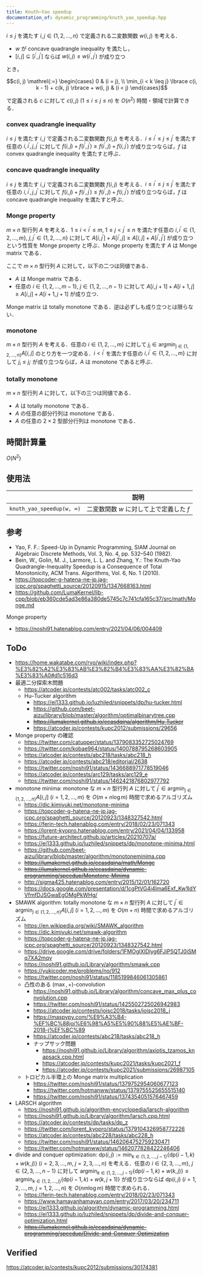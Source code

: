 ```yaml
---
title: Knuth–Yao speedup
documentation_of: dynamic_programming/knuth_yao_speedup.hpp
---
```


$i \leq j$ を満たす $i, j \in \lbrace 1, 2, \ldots, n \rbrace$ で定義される二変数関数 $w(i, j)$ を考える．

- $w$ が concave quadrangle inequality を満たし，
- $\lbrack i, j \rbrack \subseteq \lbrack i^\prime, j^\prime \rbrack$ ならば $w(i, j) \leq w(i^\prime, j^\prime)$ が成り立つ

とき，

$$c(i, j) \mathrel{:=} \begin{cases} 0 & (i = j), \\ \min_{i < k \leq j} \lbrace c(i, k - 1) + c(k, j) \rbrace + w(i, j) & (i < j) \end{cases}$$

で定義される $c$ に対して $c(i, j)$ ($1 \leq i \leq j \leq n$) を $O(n^2)$ 時間・領域で計算できる．


### convex quadrangle inequality

$i \leq j$ を満たす $i, j$ で定義される二変数関数 $f(i, j)$ を考える．$i \leq i^\prime \leq j \leq j^\prime$ を満たす任意の $i, i^\prime, j, j^\prime$ に対して $f(i, j) + f(i^\prime, j^\prime) \geq f(i^\prime, j) + f(i, j^\prime)$ が成り立つならば，$f$ は convex quadrangle inequality を満たすと呼ぶ．


### concave quadrangle inequality

$i \leq j$ を満たす $i, j$ で定義される二変数関数 $f(i, j)$ を考える．$i \leq i^\prime \leq j \leq j^\prime$ を満たす任意の $i, i^\prime, j, j^\prime$ に対して $f(i, j) + f(i^\prime, j^\prime) \leq f(i^\prime, j) + f(i, j^\prime)$ が成り立つならば，$f$ は concave quadrangle inequality を満たすと呼ぶ．


### Monge property

$m \times n$ 型行列 $A$ を考える．$1 \leq i < i^\prime \leq m,\ 1 \leq j < j^\prime \leq n$ を満たす任意の $i, i^\prime \in \lbrace 1, 2, \ldots, m \rbrace,\ j, j^\prime \in \lbrace 1, 2, \ldots, n \rbrace$ に対して $A{\lbrack i, j^\prime \rbrack} + A{\lbrack i^\prime, j \rbrack} \geq A{\lbrack i, j \rbrack} + A{\lbrack i^\prime, j^\prime \rbrack}$ が成り立つという性質を Monge property と呼ぶ．Monge property を満たす $A$ は Monge matrix である．

ここで $m \times n$ 型行列 $A$ に対して，以下の二つは同値である．

- $A$ は Monge matrix である．
- 任意の $i \in \lbrace 1, 2, \ldots, m - 1 \rbrace,\ j \in \lbrace 1, 2, \ldots, n - 1 \rbrace$ に対して $A{\lbrack i, j + 1 \rbrack} + A{\lbrack i + 1, j \rbrack} \geq A{\lbrack i, j \rbrack} + A{\lbrack i + 1, j + 1 \rbrack}$ が成り立つ．

Monge matrix は totally monotone である．逆は必ずしも成り立つとは限らない．


### monotone

$m \times n$ 型行列 $A$ を考える．任意の $i \in \lbrace 1, 2, \ldots, m \rbrace$ に対して $j_i \in \mathrm{argmin}_{j \in \lbrace 1, 2, \ldots, n \rbrace} A{\lbrack i, j \rbrack}$ のとり方を一つ定める．$i < i^\prime$ を満たす任意の $i, i^\prime \in \lbrace 1, 2, \ldots, m \rbrace$ に対して $j_i \leq j_{i^\prime}$ が成り立つならば，$A$ は monotone であると呼ぶ．


### totally monotone

$m \times n$ 型行列 $A$ に対して，以下の三つは同値である．

- $A$ は totally monotone である．
- $A$ の任意の部分行列は monotone である．
- $A$ の任意の $2 \times 2$ 型部分行列は monotone である．


## 時間計算量

$O(N^2)$


## 使用法

||説明|
|:--:|:--:|
|`knuth_yao_speedup(w, ∞)`|二変数関数 $w$ に対して上で定義した $f$|


## 参考

- Yao, F. F.: Speed-Up in Dynamic Programming, SIAM Journal on Algebraic Discrete Methods, Vol. 3, No. 4, pp. 532–540 (1982).
- Bein, W., Golin, M. J., Larmore, L. L. and Zhang, Y.: The Knuth-Yao Quadrangle-Inequality Speedup is a Consequence of Total Monotonicity, ACM Trans. Algorithms, Vol. 6, No. 1 (2010).
- https://topcoder-g-hatena-ne-jp.jag-icpc.org/spaghetti_source/20120915/1347668163.html
- https://github.com/LumaKernel/lib-cpp/blob/eb360cde5ad3e86a380de5745c7c741cfa165c37/src/math/Monge.md

Monge property
- https://noshi91.hatenablog.com/entry/2021/04/06/004409


## ToDo

- https://home.wakatabe.com/ryo/wiki/index.php?%E3%82%A2%E3%83%AB%E3%82%B4%E3%83%AA%E3%82%BA%E3%83%A0#d1c516d3
- 最適二分探索木問題
  - https://atcoder.jp/contests/atc002/tasks/atc002_c
  - Hu–Tucker algorithm
    - https://ei1333.github.io/luzhiled/snippets/dp/hu-tucker.html
    - https://github.com/beet-aizu/library/blob/master/algorithm/optimalbinarytree.cpp
    - ~~https://lumakernel.github.io/ecasdqina/algorithm/Hu-Tucker~~
    - https://atcoder.jp/contests/kupc2012/submissions/29656
- Monge property の確認
  - https://twitter.com/catupper/status/1379083352725024769
  - https://twitter.com/kobae964/status/1400788795268603905
  - https://atcoder.jp/contests/abc218/tasks/abc218_h
  - https://atcoder.jp/contests/abc218/editorial/2638
  - https://twitter.com/noshi91/status/1436688971778519046
  - https://atcoder.jp/contests/arc129/tasks/arc129_e
  - https://twitter.com/noshi91/status/1462421876802977792
- monotone minima: monotone な $m \times n$ 型行列 $A$ に対して $j^\prime \in \mathrm{argmin}_{j \in \lbrace 1, 2, \ldots, n \rbrace} A{\lbrack i, j \rbrack}$ ($i = 1, 2, \ldots, m$) を $O(m + n \log{m})$ 時間で求めるアルゴリズム
  - https://dic.kimiyuki.net/monotone-minima
  - https://topcoder-g-hatena-ne-jp.jag-icpc.org/spaghetti_source/20120923/1348327542.html
  - https://ferin-tech.hatenablog.com/entry/2018/02/23/071343
  - https://lorent-kyopro.hatenablog.com/entry/2021/04/04/133958
  - https://future-architect.github.io/articles/20210707a/
  - https://ei1333.github.io/luzhiled/snippets/dp/monotone-minima.html
  - https://github.com/beet-aizu/library/blob/master/algorithm/monotoneminima.cpp
  - ~~https://lumakernel.github.io/ecasdqina/math/Monge~~
  - ~~https://lumakernel.github.io/ecasdqina/dynamic-programming/speedup/Monotone-Minima~~
  - http://sigma425.hatenablog.com/entry/2015/12/01/162720
  - https://docs.google.com/presentation/d/1cgPtVG4j4Ima6Exf_Kw1IdYVfmfDJSGwaEgOMgPkWHg/
- SMAWK algorithm: totally monotone な $m \times n$ 型行列 $A$ に対して $j^\prime \in \mathrm{argmin}_{j \in \lbrace 1, 2, \ldots, n \rbrace} A{\lbrack i, j \rbrack}$ ($i = 1, 2, \ldots, m$) を $O(m + n)$ 時間で求めるアルゴリズム
  - https://en.wikipedia.org/wiki/SMAWK_algorithm
  - https://dic.kimiyuki.net/smawk-algorithm
  - https://topcoder-g-hatena-ne-jp.jag-icpc.org/spaghetti_source/20120923/1348327542.html
  - https://drive.google.com/drive/folders/1FMOglXlDlyg6FJiP5QTJ0iSMq7XA2mqy
  - https://noshi91.github.io/Library/algorithm/smawk.cpp
  - https://yukicoder.me/problems/no/912
  - https://twitter.com/noshi91/status/1185199846061305861
  - 凸性のある $(\max, +)$-convolution
    - https://noshi91.github.io/Library/algorithm/concave_max_plus_convolution.cpp
    - https://twitter.com/noshi91/status/1425502725026942983
    - https://atcoder.jp/contests/joisc2018/tasks/joisc2018_j
    - https://maspypy.com/%E9%A3%B4-%EF%BC%88joi%E6%98%A5%E5%90%88%E5%AE%BF-2018-j%EF%BC%89
    - https://atcoder.jp/contests/abc218/tasks/abc218_h
    - ナップサック問題
      - https://noshi91.github.io/Library/algorithm/axiotis_tzamos_knapsack.cpp.html
      - https://atcoder.jp/contests/kupc2021/tasks/kupc2021_f
      - https://atcoder.jp/contests/kupc2021/submissions/26987105
  - トロピカル半環上の Monge matrix multiplication
    - https://twitter.com/noshi91/status/1379752954060677123
    - https://twitter.com/hotmanww/status/1379755525655515140
    - https://twitter.com/noshi91/status/1374354051576467459
- LARSCH algorithm
  - https://noshi91.github.io/algorithm-encyclopedia/larsch-algorithm
  - https://noshi91.github.io/Library/algorithm/larsch.cpp.html
  - https://atcoder.jp/contests/dp/tasks/dp_z
  - https://twitter.com/lorent_kyopro/status/1379104326958772226
  - https://atcoder.jp/contests/abc228/tasks/abc228_h
  - https://twitter.com/noshi91/status/1462064752759230471
  - https://twitter.com/hotmanww/status/1462077828422246406
- divide and conquer optimization: $\mathrm{dp}(i, j) \mathrel{:=} \min_{k \in \lbrace 1, 2, \ldots, j - 1 \rbrace} \lbrace \mathrm{dp}(i - 1, k) + w(k, j) \rbrace$ ($i = 2, 3, \ldots, m,\ j = 2, 3, \ldots, n$) を考える．任意の $i \in \lbrace 2, 3, \ldots, m \rbrace,\ j \in \lbrace 2, 3, \ldots, n - 1 \rbrace$ に対して $\mathrm{argmin}_{k \in \lbrace 1, 2, \ldots, j - 1 \rbrace} \lbrace \mathrm{dp}(i - 1, k) + w(k, j) \rbrace \leq \mathrm{argmin}_{k \in \lbrace 1, 2, \ldots, j \rbrace} \lbrace \mathrm{dp}(i - 1, k) + w(k, j + 1) \rbrace$ が成り立つならば $\mathrm{dp}(i, j)$ ($i = 1, 2, \ldots, m,\ j = 1, 2, \ldots, n$) を $O(nm \log{m})$ 時間で求められる．
  - https://ferin-tech.hatenablog.com/entry/2018/02/23/071343
  - https://www.hamayanhamayan.com/entry/2017/03/20/234711
  - https://ei1333.github.io/algorithm/dynamic-programming.html
  - https://ei1333.github.io/luzhiled/snippets/dp/divide-and-conquer-optimization.html
  - ~~https://lumakernel.github.io/ecasdqina/dynamic-programming/speedup/Divide-and-Conquer-Optimization~~


## Verified

https://atcoder.jp/contests/kupc2012/submissions/30174381
